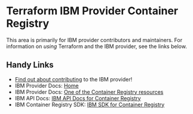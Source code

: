 # Terraform IBM Provider Container Registry
<!-- markdownlint-disable MD026 -->
This area is primarily for IBM provider contributors and maintainers. For information on _using_ Terraform and the IBM provider, see the links below.


## Handy Links
* [Find out about contributing](../../../CONTRIBUTING.md) to the IBM provider!
* IBM Provider Docs: [Home](https://registry.terraform.io/providers/IBM-Cloud/ibm/latest/docs)
* IBM Provider Docs: [One of the Container Registry resources](https://registry.terraform.io/providers/IBM-Cloud/ibm/latest/docs/resources/cr_namespace)
* IBM API Docs: [IBM API Docs for Container Registry](https://cloud.ibm.com/apidocs/container-registry)
* IBM Container Registry SDK: [IBM SDK for Container Registry](https://github.com/IBM/container-registry-go-sdk/tree/main/containerregistryv1)
